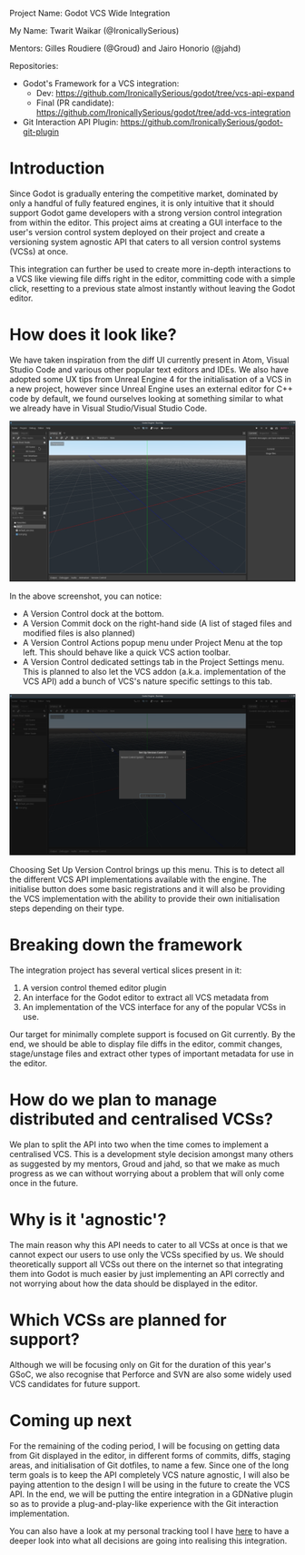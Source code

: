 Project Name: Godot VCS Wide Integration

My Name: Twarit Waikar (@IronicallySerious)

Mentors: Gilles Roudiere (@Groud) and Jairo Honorio (@jahd)

Repositories: 
* Godot's Framework for a VCS integration: 
    * Dev: https://github.com/IronicallySerious/godot/tree/vcs-api-expand
    * Final (PR candidate): https://github.com/IronicallySerious/godot/tree/add-vcs-integration
* Git Interaction API Plugin: https://github.com/IronicallySerious/godot-git-plugin

# Introduction

Since Godot is gradually entering the competitive market, dominated by only a handful of fully featured engines, it is only intuitive that it should support Godot game developers with a strong version control integration from within the editor. This project aims at creating a GUI interface to the user's version control system deployed on their project and create a versioning system agnostic API that caters to all version control systems (VCSs) at once. 

This integration can further be used to create more in-depth interactions to a VCS like viewing file diffs right in the editor, committing code with a simple click, resetting to a previous state almost instantly without leaving the Godot editor.

# How does it look like?

We have taken inspiration from the diff UI currently present in Atom, Visual Studio Code and various other popular text editors and IDEs. We also have adopted some UX tips from Unreal Engine 4 for the initialisation of a VCS in a new project, however since Unreal Engine uses an external editor for C++ code by default, we found ourselves looking at something similar to what we already have in Visual Studio/Visual Studio Code.

![](/images/001.png)

In the above screenshot, you can notice:
* A Version Control dock at the bottom.
* A Version Commit dock on the right-hand side (A list of staged files and modified files is also planned)
* A Version Control Actions popup menu under Project Menu at the top left. This should behave like a quick VCS action toolbar.
* A Version Control dedicated settings tab in the Project Settings menu. This is planned to also let the VCS addon (a.k.a. implementation of the VCS API) add a bunch of VCS's nature specific settings to this tab.

![](/images/002.png)

Choosing Set Up Version Control brings up this menu. This is to detect all the different VCS API implementations available with the engine. The initialise button does some basic registrations and it will also be providing the VCS implementation with the ability to provide their own initialisation steps depending on their type.

# Breaking down the framework

The integration project has several vertical slices present in it:

1. A version control themed editor plugin
2. An interface for the Godot editor to extract all VCS metadata from
3. An implementation of the VCS interface for any of the popular VCSs in use.

Our target for minimally complete support is focused on Git currently. By the end, we should be able to display file diffs in the editor, commit changes, stage/unstage files and extract other types of important metadata for use in the editor.

# How do we plan to manage distributed and centralised VCSs?

We plan to split the API into two when the time comes to implement a centralised VCS. This is a development style decision amongst many others as suggested by my mentors, Groud and jahd, so that we make as much progress as we can without worrying about a problem that will only come once in the future. 

# Why is it 'agnostic'?

The main reason why this API needs to cater to all VCSs at once is that we cannot expect our users to use only the VCSs specified by us. We should theoretically support all VCSs out there on the internet so that integrating them into Godot is much easier by just implementing an API correctly and not worrying about how the data should be displayed in the editor.

# Which VCSs are planned for support?

Although we will be focusing only on Git for the duration of this year's GSoC, we also recognise that Perforce and SVN are also some widely used VCS candidates for future support.

# Coming up next

For the remaining of the coding period, I will be focusing on getting data from Git displayed in the editor, in different forms of commits, diffs, staging areas, and initialisation of Git dotfiles, to name a few. Since one of the long term goals is to keep the API completely VCS nature agnostic, I will also be paying attention to the design I will be using in the future to create the VCS API. In the end, we will be putting the entire integration in a GDNative plugin so as to provide a plug-and-play-like experience with the Git interaction implementation.

You can also have a look at my personal tracking tool I have [here](https://github.com/IronicallySerious/gsoc-godot-vcs-devlogs) to have a deeper look into what all decisions are going into realising this integration.
